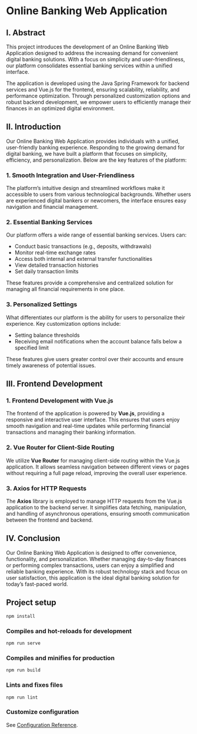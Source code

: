 # Online Banking Web Application

## I. Abstract

This project introduces the development of an Online Banking Web Application designed to address the increasing demand for convenient digital banking solutions. With a focus on simplicity and user-friendliness, our platform consolidates essential banking services within a unified interface. 

The application is developed using the Java Spring Framework for backend services and Vue.js for the frontend, ensuring scalability, reliability, and performance optimization. Through personalized customization options and robust backend development, we empower users to efficiently manage their finances in an optimized digital environment.

## II. Introduction

Our Online Banking Web Application provides individuals with a unified, user-friendly banking experience. Responding to the growing demand for digital banking, we have built a platform that focuses on simplicity, efficiency, and personalization. Below are the key features of the platform:

### 1. Smooth Integration and User-Friendliness
The platform’s intuitive design and streamlined workflows make it accessible to users from various technological backgrounds. Whether users are experienced digital bankers or newcomers, the interface ensures easy navigation and financial management.

### 2. Essential Banking Services
Our platform offers a wide range of essential banking services. Users can:
- Conduct basic transactions (e.g., deposits, withdrawals)
- Monitor real-time exchange rates
- Access both internal and external transfer functionalities
- View detailed transaction histories
- Set daily transaction limits

These features provide a comprehensive and centralized solution for managing all financial requirements in one place.

### 3. Personalized Settings
What differentiates our platform is the ability for users to personalize their experience. Key customization options include:
- Setting balance thresholds
- Receiving email notifications when the account balance falls below a specified limit

These features give users greater control over their accounts and ensure timely awareness of potential issues.

## III. Frontend Development

### 1. Frontend Development with Vue.js
The frontend of the application is powered by **Vue.js**, providing a responsive and interactive user interface. This ensures that users enjoy smooth navigation and real-time updates while performing financial transactions and managing their banking information.

### 2. Vue Router for Client-Side Routing
We utilize **Vue Router** for managing client-side routing within the Vue.js application. It allows seamless navigation between different views or pages without requiring a full page reload, improving the overall user experience.

### 3. Axios for HTTP Requests
The **Axios** library is employed to manage HTTP requests from the Vue.js application to the backend server. It simplifies data fetching, manipulation, and handling of asynchronous operations, ensuring smooth communication between the frontend and backend.

## IV. Conclusion

Our Online Banking Web Application is designed to offer convenience, functionality, and personalization. Whether managing day-to-day finances or performing complex transactions, users can enjoy a simplified and reliable banking experience. With its robust technology stack and focus on user satisfaction, this application is the ideal digital banking solution for today’s fast-paced world.

## Project setup
```
npm install
```

### Compiles and hot-reloads for development
```
npm run serve
```

### Compiles and minifies for production
```
npm run build
```

### Lints and fixes files
```
npm run lint
```

### Customize configuration
See [Configuration Reference](https://cli.vuejs.org/config/).


